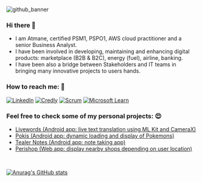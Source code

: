 ![github_banner](https://github.com/atidevs/atidevs/assets/42352387/260393b1-f301-42a0-ab15-e7c3048380e7)

### Hi there 👋

- I am Atmane, certified PSM1, PSPO1, AWS cloud practitioner and a senior Business Analyst.
- I have been involved in developing, maintaining and enhancing digital products: marketplace (B2B & B2C), energy (fuel), airline, banking.
- I have been also a bridge between Stakeholders and IT teams in bringing many innovative projects to users hands. 

### How to reach me: 🔗

<a href="https://www.linkedin.com/in/atmanetaoussi/">![LinkedIn](https://img.shields.io/badge/Linkedin-%230077B5.svg?style=for-the-badge&logo=linkedin&logoColor=white)</a>
<a href="https://www.credly.com/users/atmanetaoussi/badges">![Credly](https://img.shields.io/badge/Certifications-white?style=for-the-badge&logo=credly&logoColor=black)</a>
<a href="https://www.scrum.org/user/571133">![Scrum](https://img.shields.io/badge/Scrum%20Profile-darkgreen?style=for-the-badge&logo=gitbook&logoColor=white)</a>
<a href="https://learn.microsoft.com/en-us/users/atmanetaoussi/">![Microsoft Learn](https://img.shields.io/badge/Microsoft_Learn-%230077B5.svg?style=for-the-badge&logo=icloud&logoColor=white)</a>



### Feel free to check some of my personal projects: 😍
  - <a href="https://github.com/atidevs/livewords">Livewords (Android app: live text translation using ML Kit and CameraX)</a>
  - <a href="https://github.com/atidevs/pokis">Pokis (Android app: dynamic loading and display of Pokemons)</a>
  - <a href="https://github.com/atidevs/Tealer-Notes">Tealer Notes (Android app: note taking app)</a>
  - <a href="https://github.com/atidevs/perishop">Perishop (Web app: display nearby shops depending on user location)</a>

<br/>

[![Anurag's GitHub stats](https://github-readme-stats.vercel.app/api?username=atidevs&count_private=true&show_icons=true&theme=chartreuse-dark)](https://github.com/anuraghazra/github-readme-stats)
